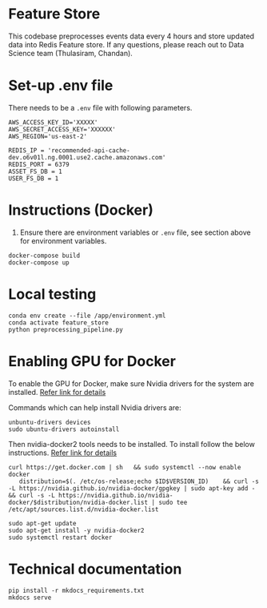 # Feature Store
This codebase preprocesses events data every 4 hours and store updated data into Redis Feature store. If any questions, please reach out to Data Science team (Thulasiram, Chandan).

# Set-up .env file
There needs to be a `.env` file with following parameters.
```
AWS_ACCESS_KEY_ID='XXXXX'
AWS_SECRET_ACCESS_KEY='XXXXXX'
AWS_REGION='us-east-2'

REDIS_IP = 'recommended-api-cache-dev.o6v01l.ng.0001.use2.cache.amazonaws.com'
REDIS_PORT = 6379
ASSET_FS_DB = 1
USER_FS_DB = 1
```

# Instructions (Docker)
1) Ensure there are environment variables or `.env` file, see section above for environment variables.
```
docker-compose build
docker-compose up
```

# Local testing

```
conda env create --file /app/environment.yml
conda activate feature_store
python preprocessing_pipeline.py
```

# Enabling GPU for Docker
To enable the GPU for Docker, make sure Nvidia drivers for the system are installed. [Refer link for details](https://linuxconfig.org/how-to-install-the-nvidia-drivers-on-ubuntu-18-04-bionic-beaver-linux)

Commands which can help install Nvidia drivers are:
```
unbuntu-drivers devices
sudo ubuntu-drivers autoinstall
```

Then nvidia-docker2 tools needs to be installed.
To install follow the below instructions.
[Refer link for details](https://docs.nvidia.com/datacenter/cloud-native/container-toolkit/install-guide.html)

```
curl https://get.docker.com | sh   && sudo systemctl --now enable docker
   distribution=$(. /etc/os-release;echo $ID$VERSION_ID)    && curl -s -L https://nvidia.github.io/nvidia-docker/gpgkey | sudo apt-key add -    && curl -s -L https://nvidia.github.io/nvidia-docker/$distribution/nvidia-docker.list | sudo tee /etc/apt/sources.list.d/nvidia-docker.list

sudo apt-get update
sudo apt-get install -y nvidia-docker2
sudo systemctl restart docker
```
# Technical documentation
```
pip install -r mkdocs_requirements.txt
mkdocs serve
```

